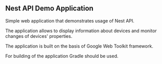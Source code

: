 ## Nest API Demo Application

Simple web application that demonstrates usage of Nest API.

The application allows to display information about devices and monitor changes of devices' properties.

The application is built on the basis of Google Web Toolkit framework.

For building of the application Gradle should be used.
